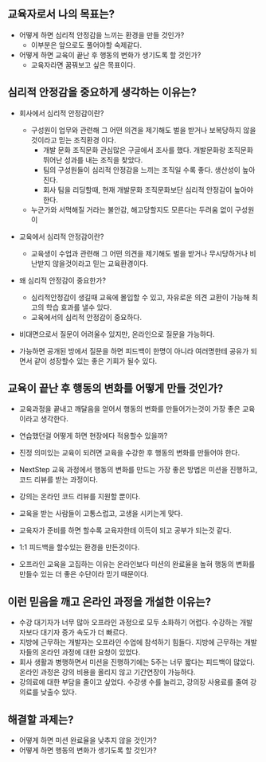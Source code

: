 ## 교육자로서 나의 목표는?
- 어떻게 하면 심리적 안정감을 느끼는 환경을 만들 것인가?
    - 이부분은 앞으로도 풀어야할 숙제같다.
- 어떻게 하면 교육이 끝난 후 행동의 변화가 생기도록 할 것인가?
    - 교육자라면 꿈꿔보고 싶은 목표이다.
    
## 심리적 안정감을 중요하게 생각하는 이유는?
- 회사에서 심리적 안정감이란?
    - 구성원이 업무와 관련해 그 어떤 의견을 제기해도 벌을 받거나 보복당하지 않을 것이라고 믿는 조직환경 이다.
        - 개발 문화 조직문화 관심많은 구글에서 조사를 했다. 개발문화랑 조직문화 뛰어난 성과를 내는 조직을 찾았다.
        - 팀의 구성원들이 심리적 안정감을 느끼는 조직일 수록 좋다. 생산성이 높아진다.
        - 회사 팀을 리딩할때, 현재 개발문화 조직문화보단 심리적 안정감이 높아야 한다.
    - 누군가와 서먹해질 거라는 불안감, 해고당할지도 모른다는 두려움 없이 구성원 이 
- 교육에서 심리적 안정감이란?
    - 교육생이 수업과 관련해 그 어떤 의견을 제기해도 벌을 받거나 무시당하거나 비난받지 않을것이라고 믿는 교육환경이다.

- 왜 심리적 안정감이 중요한가?
    - 심리적안정감이 생길때 교육에 몰입할 수 있고, 자유로운 의견 교환이 가능해 최고의 학습 효과를 낼수 있다.
    - 교육에서의 심리적 안정감이 중요하다.
- 비대면으로서 질문이 어려울수 있지만, 온라인으로 질문을 가능하다.
- 가능하면 공개된 방에서 질문을 하면 피드백이 한명이 아니라 여러명한테 공유가 되면서 같이 성장할수 있는
좋은 기회가 될수 있다.

## 교육이 끝난 후 행동의 변화를 어떻게 만들 것인가?
- 교육과정을 끝내고 깨달음을 얻어서 행동의 변화를 만들어가는것이 가장 좋은 교육이라고 생각한다.
- 연습했던걸 어떻게 하면 현장에다 적용할수 있을까?
- 진정 의미있는 교육이 되려면 교육을 수강한 후 행동의 변화를 만들어야 한다.

- NextStep 교육 과정에서 행동의 변화를 만드는 가장 좋은 방법은 미션을 진행하고, 코드 리뷰를 받는 과정이다.
- 강의는 온라인 코드 리뷰를 지원할 뿐이다.
- 교육을 받는 사람들이 고통스럽고, 고생을 시키는게 맞다.
- 교육자가 준비를 하면 할수록 교육자한테 이득이 되고 공부가 되는것 같다.
- 1:1 피드백을 할수있는 환경을 만든것이다.


- 오프라인 교육을 고집하는 이유는 온라인보다 미션의 완료율을 높혀 행동의 변화를 만들수 있는 더 좋은 수단이라 믿기 때문이다.

## 이런 믿음을 깨고 온라인 과정을 개설한 이유는?
- 수강 대기자가 너무 많아 오프라인 과정으로 모두 소화하기 어렵다. 수강하는 개발자보다 대기자 증가 속도가 더 빠르다.
- 지방에 근무하는 개발자는 오프라인 수업에 참석하기 힘들다. 지방에 근무하는 개발자들의 온라인 과정에 대한 요청이 있었다.
- 회사 생활과 병행하면서 미션을 진행하기에는 5주는 너무 짧다는 피드백이 많았다. 온라인 과정은 강의 비용을 올리지 않고 기간연장이 가능하다.
- 강의료에 대한 부담을 줄이고 싶었다. 수강생 수를 늘리고, 강의장 사용료를 줄여 강의료를 낮출수 있다.

## 해결할 과제는?
- 어떻게 하면 미션 완료율을 낮추지 않을 것인가?
- 어떻게 하면 행동의 변화가 생기도록 할 것인가?
